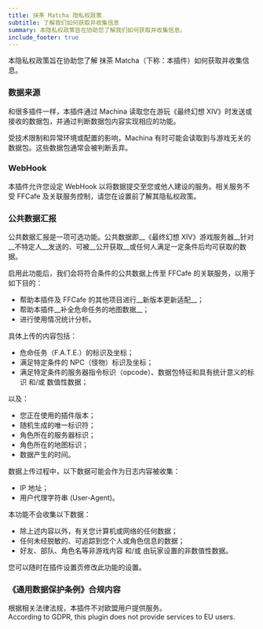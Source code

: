 ```yaml
---
title: 抹茶 Matcha 隐私权政策
subtitle: 了解我们如何获取并收集信息
summary: 本隐私权政策旨在协助您了解我们如何获取并收集信息。
include_footer: true
---
```


本隐私权政策旨在协助您了解 抹茶 Matcha（下称：本插件）如何获取并收集信息。

<a name="source"></a>

### 数据来源

和很多插件一样，本插件通过 Machina 读取您在游玩《最终幻想 XIV》时发送或接收的数据包，并通过判断数据包内容实现相应的功能。

受技术限制和异常环境或配置的影响，Machina 有时可能会读取到与游戏无关的数据包。这些数据包通常会被判断丢弃。

<a name="webhook"></a>

### WebHook

本插件允许您设定 WebHook 以将数据提交至您或他人建设的服务。相关服务不受 FFCafe 及关联服务控制，请您在设置前了解其隐私权政策。

<a name="report"></a>

### 公共数据汇报

公共数据汇报是一项可选功能。公共数据即__《最终幻想 XIV》游戏服务器__针对__不特定人__发送的、可被__公开获取__或任何人满足一定条件后均可获取的数据。

启用此功能后，我们会将符合条件的公共数据上传至 FFCafe 的关联服务，以用于如下目的：

* 帮助本插件及 FFCafe 的其他项目进行__新版本更新适配__；
* 帮助本插件__补全危命任务的地图数据__；
* 进行使用情况统计分析。

具体上传的内容包括：

* 危命任务（F.A.T.E.）的标识及坐标；
* 满足特定条件的 NPC（怪物）标识及坐标；
* 满足特定条件的服务器指令标识（opcode）、数据包特征和具有统计意义的标识 和/或 数值性数据；

以及：

* 您正在使用的插件版本；
* 随机生成的唯一标识符；
* 角色所在的服务器标识；
* 角色所在的地图标识；
* 数据产生的时间。

数据上传过程中，以下数据可能会作为日志内容被收集：

* IP 地址；
* 用户代理字符串 (User-Agent)。

本功能不会收集以下数据：

* 除上述内容以外，有关您计算机或网络的任何数据；
* 任何未经脱敏的、可追踪到您个人或角色信息的数据；
* 好友、部队、角色名等非游戏内容 和/或 由玩家设置的非数值性数据。

您可以随时在插件设置页修改此功能的设置。

<a name="gdpr"></a>

### 《通用数据保护条例》合规内容

根据相关法律法规，本插件不对欧盟用户提供服务。<br>
According to GDPR, this plugin does not provide services to EU users.
